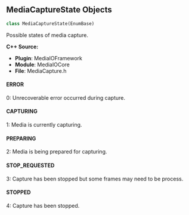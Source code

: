 ## MediaCaptureState Objects

```python
class MediaCaptureState(EnumBase)
```

Possible states of media capture.

**C++ Source:**

- **Plugin**: MediaIOFramework
- **Module**: MediaIOCore
- **File**: MediaCapture.h

<a id="unreal.MediaCaptureState.ERROR"></a>

#### ERROR

0: Unrecoverable error occurred during capture.

<a id="unreal.MediaCaptureState.CAPTURING"></a>

#### CAPTURING

1: Media is currently capturing.

<a id="unreal.MediaCaptureState.PREPARING"></a>

#### PREPARING

2: Media is being prepared for capturing.

<a id="unreal.MediaCaptureState.STOP_REQUESTED"></a>

#### STOP_REQUESTED

3: Capture has been stopped but some frames may need to be process.

<a id="unreal.MediaCaptureState.STOPPED"></a>

#### STOPPED

4: Capture has been stopped.

<a id="unreal.MediaCaptureCroppingType"></a>